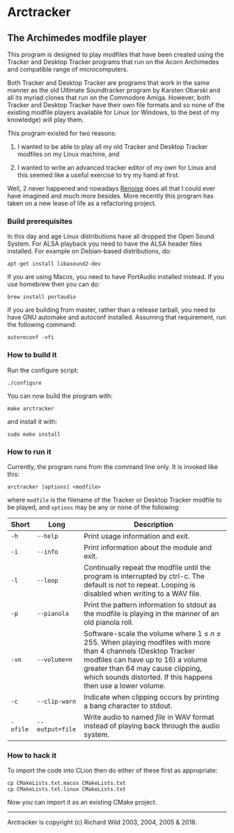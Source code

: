 # Arctracker
## The Archimedes modfile player

This program is designed to play modfiles that have been created using the
Tracker and Desktop Tracker programs that run on the Acorn Archimedes and
compatible range of microcomputers.

Both Tracker and Desktop Tracker are programs that work in the same manner as
the old Ultimate Soundtracker program by Karsten Obarski and all its myriad
clones that run on the Commodore Amiga.  However, both Tracker and Desktop
Tracker have their own file formats and so none of the existing modfile players
available for Linux (or Windows, to the best of my knowledge) will play them.

This program existed for two reasons:

1. I wanted to be able to play all my old Tracker and Desktop Tracker modfiles
on my Linux machine, and

1. I wanted to write an advanced tracker editor of my own for Linux and this
seemed like a useful exercise to try my hand at first.

Well, 2 never happened and nowadays [Renoise](https://www.renoise.com/) does all that I could ever have
imagined and much more besides. More recently this program has taken on a new
lease of life as a refactoring project.

### Build prerequisites

In this day and age Linux distributions have all dropped the Open Sound System.
For ALSA playback you need to have the ALSA header files installed. For example
on Debian-based distributions, do:

    apt-get install libasound2-dev

If you are using Macos, you need to have PortAudio installed instead. If you
use homebrew then you can do:

    brew install portaudio

If you are building from master, rather than a release tarball, you need to
have GNU automake and autoconf installed. Assuming that requirement, run the
following command:

    autoreconf -vfi

### How to build it

Run the configure script:

    ./configure

You can now build the program with:

    make arctracker

and install it with:

    sudo make install

### How to run it

Currently, the program runs from the command line only.  It is invoked like
this:

    arctracker [options] <modfile>

where `modfile` is the filename of the Tracker or Desktop Tracker modfile to
be played, and `options` may be any or none of the following:

| Short    | Long            | Description |
| -------- | --------------- | ----------- |
| `-h`     | `--help`        | Print usage information and exit. |
| `-i`     | `--info`        | Print information about the module and exit. |
| `-l`     | `--loop`        | Continually repeat the modfile until the program is interrupted by ctrl-c. The default is not to repeat. Looping is disabled when writing to a WAV file. |
| `-p`     | `--pianola`     | Print the pattern information to stdout as the modfile is playing in the manner of an old pianola roll. |
| `-vn`    | `--volume=n`    | Software-scale the volume where 1 ≤ _n_ ≤ 255. When playing modfiles with more than 4 channels (Desktop Tracker modfiles can have up to 16) a volume greater than 64 may cause clipping, which sounds distorted. If this happens then use a lower volume. |
| `-c`     | `--clip-warn`   | Indicate when clipping occurs by printing a bang character to stdout. |
| `-ofile` | `--output=file` | Write audio to named _file_ in WAV format instead of playing back through the audio system. |

### How to hack it

To import the code into CLion then do either of these first as appropriate:

    cp CMakeLists.txt.macos CMakeLists.txt
    cp CMakeLists.txt.linux CMakeLists.txt

Now you can import it as an existing CMake project.

-----------------------------------------------------------------
Arctracker is copyright (c) Richard Wild 2003, 2004, 2005 & 2018.
